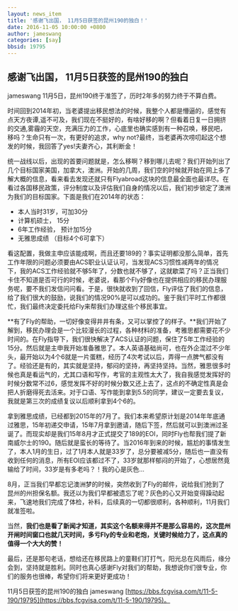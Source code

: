 ```yaml
---
layout: news_item
title: '感谢飞出国， 11月5日获签的昆州190的独白！'
date: 2016-11-05 10:00:00 +0800
author: jameswang
categories: [say]
bbsid: 19795
---
```


## 感谢飞出国， 11月5日获签的昆州190的独白

jameswang 11月5日，昆州190终于准签了，历时2年多的努力终于不算白费。

时间回到2014年初，当老婆提出移民想法的时候，我整个人都是懵逼的，感觉有点天方夜谭,遥不可及，我们现在不挺好的，有啥好移的啊？但看着日复一日拥挤的交通,雾霾的天空，充满压力的工作，心底里也确实感到有一种召唤，移民吧，移吗？生命只有一次，有更好的追求，why not?最终，当老婆再次唠叨起这个想发的时候，我回答了yes!夫妻齐心，其利断金！

统一战线以后，出现的首要问题就是，怎么移啊？移到哪儿去呢？我们开始列出了几个目标国家美国，加拿大，澳洲。开始的几周，我们空的时候就开始在网上多了解大概的信息，看来看去发现还就只有Flyabroad这块的信息最全面也最详尽。在看过各国移民政策，评分制度以及评估我们自身的情况以后，我们初步锁定了澳洲为我们的目标国家。下面是我们在2014年的状态：

- 本人当时31岁，可加30分
- 计算机硕士， 15分
- 6年工作经验， 预计加15分
- 无雅思成绩 （目标4个6可拿下）

看这配置，我做主申应该能成啊，而且还要189的？事实证明都没那么简单，首先工作年限的问题必须要由ACS职业认证认可，当发现ACS习惯性减两年的情况下，我的ACS工作经验就不够5年了，分数也就不够了，这就歇菜了吗？正当我们卡住不知道是否可行的时候，老婆说，看那个Fly好像也在提供相应的移民办理服务呢，要不我们发信问问看。于是，很快就收到了回信，Fly评估了我们的信息，给了我们很大的鼓励，说我们的情况90%是可以成功的。鉴于我们平时工作都很忙，我们最终决定委托给Fly来帮我们办理这些个移民事宜。

**有了Fly的帮助，一切好像变得井井有条，又可以掌控了的样子。**我们开始了解到，移民办理会是一个比较漫长的过程，各种材料的准备，考雅思都需要花不少时间的。在Fly指导下，我们很快解决了ACS认证的问题，保住了5年工作经验的15分。然后就是主申我开始准备雅思了。本人英语基础尚可，也在外企混过不少年头，最开始以为4个6就是一片蛋糕，经历了4次考试以后，弄得一点脾气都没有了。经验还是有的，其实就是坚持，郁闷的坚持，再坚持坚持。当然，雅思很多时候也真是看运气的，尤其口语和写作，考官的主观性太大了，我自我感觉发挥好的时候分数常不过6，感觉发挥不好的时候分数又还上去了，这点的不确定性真是会把人折磨得死去活来。对于口语、写作能到拿到5.5的同学，建议一定要去复议，我就是第三次的成绩复议以后顺利拿到4个6的。

拿到雅思成绩，已经都到2015年的7月了。我们本来希望原计划是2014年年底通过雅思，15年初递交申请，15年7月拿到邀请，随后下签，然后就可以到澳洲过圣诞了。而现实却是我们15年8月才正式提交了189的EOI，同时Fly也帮我们提了新南威尔士的190。随后就是蛮长的等待了。当2016年到来的时候，尴尬的事情发生了，本人1月的生日，过了1月本人就是33岁了，总分要被减5分，随后也一直没有收到任何的消息，所有EOI应该都过不了，33岁就那样郁闷的开始了，心想居然竟输给了时间，33岁是有多老吗？！我的心是灰色...

8月，正当我们早都忘记澳洲梦的时候，突然收到了Fly的邮件，说给我们抢到了昆州的州担保名额。我还以为我们早都被遗忘了呢？灰色的心又开始变得躁动起来，飞速地我们完成了体检，补料，后续真的一切都很顺利，各种顺利，11月我们就准签啦。

当然，**我们也是看了新闻才知道，其实这个名额来得并不是那么容易的，这次昆州开闸时间窗口也就几天时间，多亏Fly的专业和老炮，关键时候给力了，这点真的值得一个大大的赞！**

最后，还是那句老话，想给还在移民路上的童鞋们打打气，阳光总在风雨后，缘分会到，坚持就是胜利。同时也真心感谢Fly对我们的帮助，我想说你们很专业，你们的服务也很棒，希望你们将来更好更成功！

11月5日获签的昆州190的独白  jameswang [https://bbs.fcgvisa.com/t/11-5-190/19795](https://bbs.fcgvisa.com/t/11-5-190/19795)。